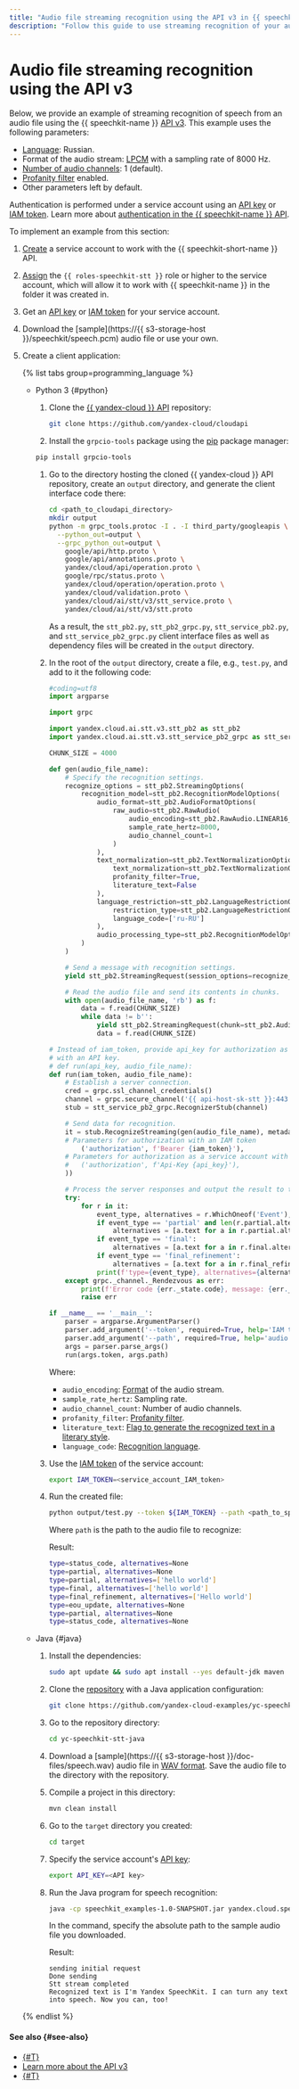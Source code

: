 ```yaml
---
title: "Audio file streaming recognition using the API v3 in {{ speechkit-full-name }}"
description: "Follow this guide to use streaming recognition of your audio files in the API v3."
---
```


# Audio file streaming recognition using the API v3

Below, we provide an example of streaming recognition of speech from an audio file using the {{ speechkit-name }} [API v3](../../stt-v3/api-ref/grpc/index.md). This example uses the following parameters:

* [Language](../models.md#languages): Russian.
* Format of the audio stream: [LPCM](../../formats.md#LPCM) with a sampling rate of 8000 Hz.
* [Number of audio channels](../../stt-v3/api-ref/grpc/stt_service#RawAudio): 1 (default).
* [Profanity filter](../../stt-v3/api-ref/grpc/stt_service#TextNormalizationOptions) enabled.
* Other parameters left by default.

Authentication is performed under a service account using an [API key](../../../iam/concepts/authorization/api-key.md) or [IAM token](../../../iam/concepts/authorization/iam-token.md). Learn more about [authentication in the {{ speechkit-name }} API](../../concepts/auth.md).

To implement an example from this section:

1. [Create](../../../iam/operations/sa/create.md) a service account to work with the {{ speechkit-short-name }} API.
1. [Assign](../../../iam/operations/sa/assign-role-for-sa.md) the `{{ roles-speechkit-stt }}` role or higher to the service account, which will allow it to work with {{ speechkit-name }} in the folder it was created in.
1. Get an [API key](../../../iam/operations/api-key/create.md) or [IAM token](../../../iam/operations/api-key/create.md) for your service account.
1. Download the [sample](https://{{ s3-storage-host }}/speechkit/speech.pcm) audio file or use your own.
1. Create a client application:

   {% list tabs group=programming_language %}

   - Python 3 {#python}

      1. Clone the [{{ yandex-cloud }} API](https://github.com/yandex-cloud/cloudapi) repository:

         ```bash
         git clone https://github.com/yandex-cloud/cloudapi
         ```

      1. Install the `grpcio-tools` package using the [pip](https://pip.pypa.io/en/stable/) package manager:

      ```bash
      pip install grpcio-tools
      ```

      1. Go to the directory hosting the cloned {{ yandex-cloud }} API repository, create an `output` directory, and generate the client interface code there:

         ```bash
         cd <path_to_cloudapi_directory>
         mkdir output
         python -m grpc_tools.protoc -I . -I third_party/googleapis \
           --python_out=output \
           --grpc_python_out=output \
             google/api/http.proto \
             google/api/annotations.proto \
             yandex/cloud/api/operation.proto \
             google/rpc/status.proto \
             yandex/cloud/operation/operation.proto \
             yandex/cloud/validation.proto \
             yandex/cloud/ai/stt/v3/stt_service.proto \
             yandex/cloud/ai/stt/v3/stt.proto
         ```

         As a result, the `stt_pb2.py`, `stt_pb2_grpc.py`, `stt_service_pb2.py`, and `stt_service_pb2_grpc.py` client interface files as well as dependency files will be created in the `output` directory.

      1. In the root of the `output` directory, create a file, e.g., `test.py`, and add to it the following code:

         ```python
         #coding=utf8
         import argparse

         import grpc

         import yandex.cloud.ai.stt.v3.stt_pb2 as stt_pb2
         import yandex.cloud.ai.stt.v3.stt_service_pb2_grpc as stt_service_pb2_grpc

         CHUNK_SIZE = 4000

         def gen(audio_file_name):
             # Specify the recognition settings.
             recognize_options = stt_pb2.StreamingOptions(
                 recognition_model=stt_pb2.RecognitionModelOptions(
                     audio_format=stt_pb2.AudioFormatOptions(
                         raw_audio=stt_pb2.RawAudio(
                             audio_encoding=stt_pb2.RawAudio.LINEAR16_PCM,
                             sample_rate_hertz=8000,
                             audio_channel_count=1
                         )
                     ),
                     text_normalization=stt_pb2.TextNormalizationOptions(
                         text_normalization=stt_pb2.TextNormalizationOptions.TEXT_NORMALIZATION_ENABLED,
                         profanity_filter=True,
                         literature_text=False
                     ),
                     language_restriction=stt_pb2.LanguageRestrictionOptions(
                         restriction_type=stt_pb2.LanguageRestrictionOptions.WHITELIST,
                         language_code=['ru-RU']
                     ),
                     audio_processing_type=stt_pb2.RecognitionModelOptions.REAL_TIME
                 )
             )

             # Send a message with recognition settings.
             yield stt_pb2.StreamingRequest(session_options=recognize_options)

             # Read the audio file and send its contents in chunks.
             with open(audio_file_name, 'rb') as f:
                 data = f.read(CHUNK_SIZE)
                 while data != b'':
                     yield stt_pb2.StreamingRequest(chunk=stt_pb2.AudioChunk(data=data))
                     data = f.read(CHUNK_SIZE)

         # Instead of iam_token, provide api_key for authorization as a service account
         # with an API key.
         # def run(api_key, audio_file_name):
         def run(iam_token, audio_file_name):
             # Establish a server connection.
             cred = grpc.ssl_channel_credentials()
             channel = grpc.secure_channel('{{ api-host-sk-stt }}:443', cred)
             stub = stt_service_pb2_grpc.RecognizerStub(channel)

             # Send data for recognition.
             it = stub.RecognizeStreaming(gen(audio_file_name), metadata=(
             # Parameters for authorization with an IAM token
                 ('authorization', f'Bearer {iam_token}'),
             # Parameters for authorization as a service account with an API key
             #   ('authorization', f'Api-Key {api_key}'),
             ))

             # Process the server responses and output the result to the console.
             try:
                 for r in it:
                     event_type, alternatives = r.WhichOneof('Event'), None
                     if event_type == 'partial' and len(r.partial.alternatives) > 0:
                         alternatives = [a.text for a in r.partial.alternatives]
                     if event_type == 'final':
                         alternatives = [a.text for a in r.final.alternatives]
                     if event_type == 'final_refinement':
                         alternatives = [a.text for a in r.final_refinement.normalized_text.alternatives]
                     print(f'type={event_type}, alternatives={alternatives}')
             except grpc._channel._Rendezvous as err:
                 print(f'Error code {err._state.code}, message: {err._state.details}')
                 raise err

         if __name__ == '__main__':
             parser = argparse.ArgumentParser()
             parser.add_argument('--token', required=True, help='IAM token or API key')
             parser.add_argument('--path', required=True, help='audio file path')
             args = parser.parse_args()
             run(args.token, args.path)
         ```

         Where:

         * `audio_encoding`: [Format](../../formats.md) of the audio stream.
         * `sample_rate_hertz`: Sampling rate.
         * `audio_channel_count`: Number of audio channels.
         * `profanity_filter`: [Profanity filter](../../stt-v3/api-ref/grpc/stt_service#TextNormalizationOptions).
         * `literature_text`: [Flag to generate the recognized text in a literary style](../../stt-v3/api-ref/grpc/stt_service#TextNormalizationOptions).
         * `language_code`: [Recognition language](../index.md#langs).

      1. Use the [IAM token](../../../iam/concepts/authorization/iam-token.md) of the service account:

         ```bash
         export IAM_TOKEN=<service_account_IAM_token>
         ```

      1. Run the created file:

         ```bash
         python output/test.py --token ${IAM_TOKEN} --path <path_to_speech.pcm>
         ```

         Where `path` is the path to the audio file to recognize:

         Result:

         ```bash
         type=status_code, alternatives=None
         type=partial, alternatives=None
         type=partial, alternatives=['hello world']
         type=final, alternatives=['hello world']
         type=final_refinement, alternatives=['Hello world']
         type=eou_update, alternatives=None
         type=partial, alternatives=None
         type=status_code, alternatives=None
         ```

   - Java {#java}

      1. Install the dependencies:

         ```bash
         sudo apt update && sudo apt install --yes default-jdk maven
         ```

      1. Clone the [repository](https://github.com/yandex-cloud-examples/yc-speechkit-stt-java) with a Java application configuration:

         ```bash
         git clone https://github.com/yandex-cloud-examples/yc-speechkit-stt-java
         ```

      1. Go to the repository directory:

         ```bash
         cd yc-speechkit-stt-java
         ```

      1. Download a [sample](https://{{ s3-storage-host }}/doc-files/speech.wav) audio file in [WAV format](https://en.wikipedia.org/wiki/WAV). Save the audio file to the directory with the repository.
      1. Compile a project in this directory:

         ```bash
         mvn clean install
         ```

      1. Go to the `target` directory you created:

         ```bash
         cd target
         ```

      1. Specify the service account's [API key](../../../iam/concepts/authorization/api-key.md):

         ```bash
         export API_KEY=<API key>
         ```

      1. Run the Java program for speech recognition:

         ```bash
         java -cp speechkit_examples-1.0-SNAPSHOT.jar yandex.cloud.speechkit.examples.SttV3Client <path_to_audio_file>
         ```

         In the command, specify the absolute path to the sample audio file you downloaded.

         Result:

         ```text
         sending initial request
         Done sending
         Stt stream completed
         Recognized text is I'm Yandex SpeechKit. I can turn any text into speech. Now you can, too!
         ```

   {% endlist %}

#### See also {#see-also}

* [{#T}](microphone-streaming.md)
* [Learn more about the API v3](../../stt-v3/api-ref/grpc/index.md)
* [{#T}](../../concepts/auth.md)
